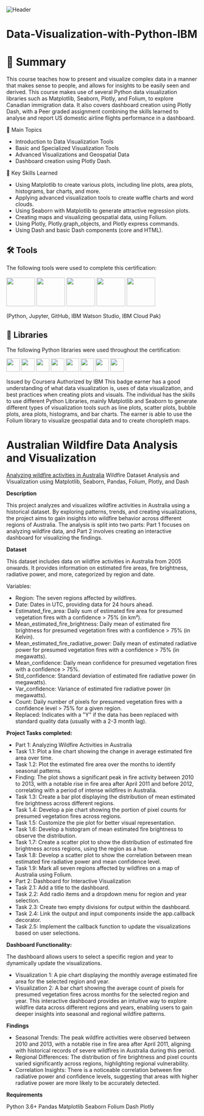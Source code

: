 <img src="https://github.com/user-attachments/assets/ef0a5280-7030-472e-a53d-5d9b2288d830" alt="Header"/>


# **Data-Visualization-with-Python-IBM**


  # 📄 Summary
  This course teaches how to present and visualize complex data in a manner that makes sense to people, and allows for insights to be easily seen and derived. This course makes use of several Python data visualization libraries such as Matplotlib, Seaborn, Plotly, and Folium, to explore Canadian immigration data. It also covers dashboard creation using Plotly Dash, with a Peer graded assignment combining the skills learned to analyse and report US domestic airline flights performance in a dashboard.
  
  📑 Main Topics
  
  - Introduction to Data Visualization Tools
  - Basic and Specialized Visualization Tools
  - Advanced Visualizations and Geospatial Data
  - Dashboard creation using Plotly Dash.

🔑 Key Skills Learned

-  Using Matplotlib to create various plots, including line plots, area plots, histograms, bar charts, and more.
- Applying advanced visualization tools to create waffle charts and word clouds.
- Using Seaborn with Matplotlib to generate attractive regression plots.
- Creating maps and visualizing geospatial data, using Folium.
- Using Plotly, Plotly.graph_objects, and Plotly express commands.
- Using Dash and basic Dash components (core and HTML).

## 🛠️ Tools
The following tools were used to complete this certification: <br> <br>
  <img src="https://user-images.githubusercontent.com/84391594/152705364-f16bb223-41aa-4510-8113-51171dfe9953.png" height="75">
  <img src="https://user-images.githubusercontent.com/84391594/152705271-083f8784-b3c9-4065-9733-ea3fa8ad5a7a.png" height="75">
  <img src="https://user-images.githubusercontent.com/84391594/152705273-adffe1bf-b509-44d0-b3ac-671cce5071df.svg" height="75">
  <img src="https://user-images.githubusercontent.com/84391594/152705324-68f777a0-3875-4b65-ae96-646643284541.png" height="75">
  <img src="https://user-images.githubusercontent.com/84391594/152705298-bb170d32-3dd0-4ad4-8221-8b7b029116b4.png" height="75">
</p>
(Python, Jupyter, GitHub, IBM Watson Studio, IBM Cloud Pak)

## 📖 Libraries
The following Python libraries were used throughout the certification: <br> 
<p align="left">
  <img  src="https://user-images.githubusercontent.com/84391594/152706127-ce41990f-2588-472a-b5df-6b403a5947e6.png" height="35">
  <img  src="https://user-images.githubusercontent.com/84391594/152706130-5577011e-ecb3-47aa-af73-f6bd1bda05bc.png" height="35">
  <img  src="https://user-images.githubusercontent.com/84391594/152706132-5939da7e-7d1e-43b8-9c46-2d3fe5198dda.png" height="35">
  <img  src="https://user-images.githubusercontent.com/84391594/152706135-85cdd35e-922a-414a-a198-c670fbf8fb25.svg" height="35">
  <img  src="https://user-images.githubusercontent.com/84391594/152706148-36f27f03-1967-45d1-82d8-f6c149c6f21c.svg" height="35">
  <img  src="https://user-images.githubusercontent.com/84391594/152706211-7966848a-a2e1-4c4a-bc08-594a4ca6ff07.png" height="35">
 <img  src="https://user-images.githubusercontent.com/84391594/152706214-d018bc5e-1477-4de2-94d7-5c0886e0477d.png" height="35">
 <img  src="https://user-images.githubusercontent.com/84391594/152706217-c0cfd9d8-22ad-4c3b-9ac7-70a6cf2799f7.png" height="35"> <br>
</p>


Issued by Coursera
Authorized by IBM
This badge earner has a good understanding of what data visualization is, uses of data visualization, and best practices when creating plots and visuals. The individual has the skills to use different Python Libraries, mainly Matplotlib and Seaborn to generate different types of visualization tools such as line plots, scatter plots, bubble plots, area plots, histograms, and bar charts. The earner is able to use the Folium library to visualize geospatial data and to create choropleth maps.




# Australian Wildfire Data Analysis and Visualization
[Analyzing wildfire activities in Australia](https://github.com/dattesh2507/Data-Visualization-with-Python-IBM/blob/main/Analyzing%20wildfire%20activities%20in%20Australia.ipynb)
Wildfire Dataset Analysis and Visualization using Matplotlib, Seaborn, Pandas, Folium, Plotly, and Dash

**Description**

This project analyzes and visualizes wildfire activities in Australia using a historical dataset. By exploring patterns, trends, and creating visualizations, the project aims to gain insights into wildfire behavior across different regions of Australia. The analysis is split into two parts: Part 1 focuses on analyzing wildfire data, and Part 2 involves creating an interactive dashboard for visualizing the findings.

**Dataset**

This dataset includes data on wildfire activities in Australia from 2005 onwards. It provides information on estimated fire areas, fire brightness, radiative power, and more, categorized by region and date.

Variables:
- Region: The seven regions affected by wildfires.
- Date: Dates in UTC, providing data for 24 hours ahead.
- Estimated_fire_area: Daily sum of estimated fire area for presumed vegetation fires with a confidence > 75% (in km²).
- Mean_estimated_fire_brightness: Daily mean of estimated fire brightness for presumed vegetation fires with a confidence > 75% (in Kelvin).
- Mean_estimated_fire_radiative_power: Daily mean of estimated radiative power for presumed vegetation fires with a confidence > 75% (in megawatts).
- Mean_confidence: Daily mean confidence for presumed vegetation fires with a confidence > 75%.
- Std_confidence: Standard deviation of estimated fire radiative power (in megawatts).
- Var_confidence: Variance of estimated fire radiative power (in megawatts).
- Count: Daily number of pixels for presumed vegetation fires with a confidence level > 75% for a given region.
- Replaced: Indicates with a "Y" if the data has been replaced with standard quality data (usually with a 2-3 month lag).

**Project Tasks completed:**
- Part 1: Analyzing Wildfire Activities in Australia
- Task 1.1: Plot a line chart showing the change in average estimated fire area over time.
- Task 1.2: Plot the estimated fire area over the months to identify seasonal patterns.
- Finding: The plot shows a significant peak in fire activity between 2010 to 2013, with a notable rise in fire area after April 2011 and before 2012, correlating with a period of intense wildfires in Australia.
- Task 1.3: Create a bar plot displaying the distribution of mean estimated fire brightness across different regions.
- Task 1.4: Develop a pie chart showing the portion of pixel counts for presumed vegetation fires across regions.
- Task 1.5: Customize the pie plot for better visual representation.
- Task 1.6: Develop a histogram of mean estimated fire brightness to observe the distribution.
- Task 1.7: Create a scatter plot to show the distribution of estimated fire brightness across regions, using the region as a hue.
- Task 1.8: Develop a scatter plot to show the correlation between mean estimated fire radiative power and mean confidence level.
- Task 1.9: Mark all seven regions affected by wildfires on a map of Australia using Folium.
- Part 2: Dashboard for Interactive Visualization
- Task 2.1: Add a title to the dashboard.
- Task 2.2: Add radio items and a dropdown menu for region and year selection.
- Task 2.3: Create two empty divisions for output within the dashboard.
- Task 2.4: Link the output and input components inside the app.callback decorator.
- Task 2.5: Implement the callback function to update the visualizations based on user selections.

**Dashboard Functionality:**

The dashboard allows users to select a specific region and year to dynamically update the visualizations.
- Visualization 1: A pie chart displaying the monthly average estimated fire area for the selected region and year.
- Visualization 2: A bar chart showing the average count of pixels for presumed vegetation fires across months for the selected region and year.
This interactive dashboard provides an intuitive way to explore wildfire data across different regions and years, enabling users to gain deeper insights into seasonal and regional wildfire patterns.

**Findings**
- Seasonal Trends: The peak wildfire activities were observed between 2010 and 2013, with a notable rise in fire area after April 2011, aligning with historical records of severe wildfires in Australia during this period.
- Regional Differences: The distribution of fire brightness and pixel counts varied significantly across regions, highlighting regional vulnerability.
- Correlation Insights: There is a noticeable correlation between fire radiative power and confidence levels, suggesting that areas with higher radiative power are more likely to be accurately detected.

**Requirements**

Python 3.6+
Pandas
Matplotlib
Seaborn
Folium
Dash
Plotly







